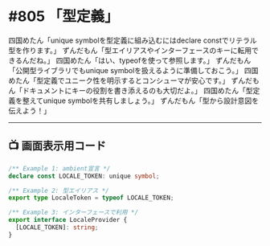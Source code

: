 # #805 「型定義」

四国めたん「unique symbolを型定義に組み込むにはdeclare constでリテラル型を作ります。」
ずんだもん「型エイリアスやインターフェースのキーに転用できるんだね。」
四国めたん「はい、typeofを使って参照します。」
ずんだもん「公開型ライブラリでもunique symbolを扱えるように準備しておこう。」
四国めたん「型定義でユニーク性を明示するとコンシューマが安心です。」
ずんだもん「ドキュメントにキーの役割を書き添えるのも大切だよ。」
四国めたん「型定義を整えてunique symbolを共有しましょう。」
ずんだもん「型から設計意図を伝えよう！」

---

## 📺 画面表示用コード

```typescript
/** Example 1: ambient宣言 */
declare const LOCALE_TOKEN: unique symbol;

/** Example 2: 型エイリアス */
export type LocaleToken = typeof LOCALE_TOKEN;

/** Example 3: インターフェースで利用 */
export interface LocaleProvider {
  [LOCALE_TOKEN]: string;
}
```
